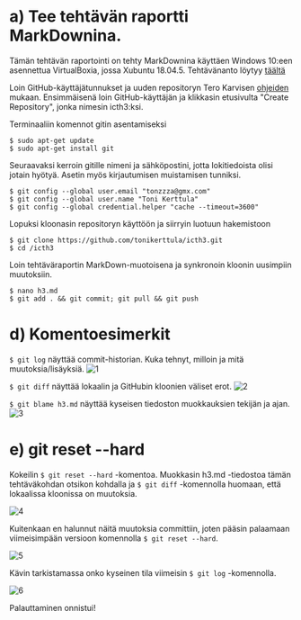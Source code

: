 # a) Tee tehtävän raportti MarkDownina.

Tämän tehtävän raportointi on tehty MarkDownina käyttäen Windows 10:een asennettua VirtualBoxia, jossa Xubuntu 18.04.5. 
Tehtävänanto löytyy [täältä](http://terokarvinen.com/2020/configuration-management-systems-palvelinten-hallinta-ict4tn022-autumn-2020/#h3-versionhallinta)

Loin GitHub-käyttäjätunnukset ja uuden repositoryn Tero Karvisen [ohjeiden](http://terokarvinen.com/2016/publish-your-project-with-github/index.html) mukaan.
Ensimmäisenä loin GitHub-käyttäjän ja klikkasin etusivulta "Create Repository", jonka nimesin icth3:ksi.

Terminaaliin komennot gitin asentamiseksi
```
$ sudo apt-get update
$ sudo apt-get install git
```

Seuraavaksi kerroin gitille nimeni ja sähköpostini, jotta lokitiedoista olisi jotain hyötyä. Asetin myös kirjautumisen muistamisen tunniksi.
```
$ git config --global user.email "tonzzza@gmx.com"
$ git config --global user.name "Toni Kerttula" 
$ git config --global credential.helper "cache --timeout=3600"
```

Lopuksi kloonasin repositoryn käyttöön ja siirryin luotuun hakemistoon
```
$ git clone https://github.com/tonikerttula/icth3.git
$ cd /icth3
```

Loin tehtäväraportin MarkDown-muotoisena ja synkronoin kloonin uusimpiin muutoksiin.

```
$ nano h3.md
$ git add . && git commit; git pull && git push
```


# d) Komentoesimerkit

`$ git log` näyttää commit-historian. Kuka tehnyt, milloin ja mitä muutoksia/lisäyksiä.
![1]

`$ git diff` näyttää lokaalin ja GitHubin kloonien väliset erot.
![2]

`$ git blame h3.md` näyttää kyseisen tiedoston muokkauksien tekijän ja ajan.
![3]

# e) git reset --hard

Kokeilin `$ git reset --hard` -komentoa.
Muokkasin h3.md -tiedostoa tämän tehtäväkohdan otsikon kohdalla ja `$ git diff` -komennolla huomaan, että lokaalissa kloonissa on muutoksia.

![4]

Kuitenkaan en halunnut näitä muutoksia committiin, joten pääsin palaamaan viimeisimpään versioon komennolla `$ git reset --hard`.

![5]

Kävin tarkistamassa onko kyseinen tila viimeisin `$ git log` -komennolla.

![6]

Palauttaminen onnistui!






[1]: https://i.gyazo.com/88e7db1fe894a0ba67b83c08be8ef50a.png "1"
[2]: https://i.gyazo.com/664b39bf504383014ba1de02de93818b.png "2"
[3]: https://i.gyazo.com/019f9b04798768be86399d116ff2f6af.png "3"
[4]: https://i.gyazo.com/5cfbdcf0b42532ff3bc02ed79d3bd8f3.png "4"
[5]: https://i.gyazo.com/81b556f891268c32ac4c42481e6f8e9c.png "5"
[6]: https://i.gyazo.com/c6d5165fab622f6bcc44ea6ddfd66340.png "6"
